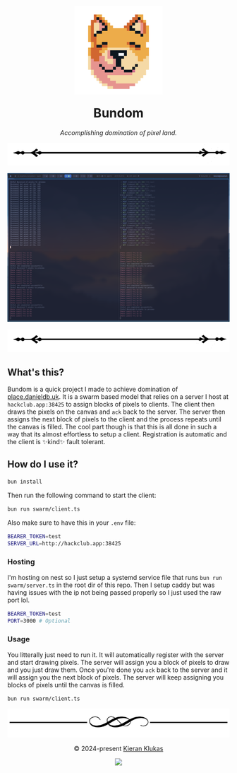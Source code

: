 <h1 align="center">
    <img src="https://raw.githubusercontent.com/taciturnaxolotl/bundom/master/.github/images/corgi.png" width="200" alt="Logo"/><br/>
    <img src="https://raw.githubusercontent.com/taciturnaxolotl/carriage/master/.github/images/transparent.png" height="45" width="0px"/>
    Bundom
    <img src="https://raw.githubusercontent.com/taciturnaxolotl/carriage/master/.github/images/transparent.png" height="30" width="0px"/>
</h1>

<p align="center">
    <i>Accomplishing domination of pixel land.</i>
</p>

<p align="center">
	<img src="https://raw.githubusercontent.com/taciturnaxolotl/carriage/master/.github/images/line-break-thin.svg" />
</p>

<p align="center">
	<img src="https://raw.githubusercontent.com/taciturnaxolotl/bundom/master/running.png" />
</p>

<p align="center">
	<img src="https://raw.githubusercontent.com/taciturnaxolotl/carriage/master/.github/images/line-break-thin.svg" />
</p>

## What's this?

Bundom is a quick project I made to achieve domination of [place.danieldb.uk](https://place.danieldb.uk/). It is a swarm based model that relies on a server I host at `hackclub.app:38425` to assign blocks of pixels to clients. The client then draws the pixels on the canvas and `ack` back to the server. The server then assigns the next block of pixels to the client and the process repeats until the canvas is filled. The cool part though is that this is all done in such a way that its almost effortless to setup a client. Registration is automatic and the client is ✨kind✨ fault tolerant.

## How do I use it?

```bash
bun install
```

Then run the following command to start the client:

```bash
bun run swarm/client.ts
```

Also make sure to have this in your `.env` file:

```bash
BEARER_TOKEN=test
SERVER_URL=http://hackclub.app:38425
```

### Hosting

I'm hosting on nest so I just setup a systemd service file that runs `bun run swarm/server.ts` in the root dir of this repo. Then I setup caddy but was having issues with the ip not being passed properly so I just used the raw port lol.

```bash
BEARER_TOKEN=test
PORT=3000 # Optional
```

### Usage

You litterally just need to run it. It will automatically register with the server and start drawing pixels. The server will assign you a block of pixels to draw and you just draw them. Once you're done you `ack` back to the server and it will assign you the next block of pixels. The server will keep assigning you blocks of pixels until the canvas is filled.

```bash
bun run swarm/client.ts
```

<p align="center">
	<img src="https://raw.githubusercontent.com/taciturnaxolotl/carriage/master/.github/images/line-break.svg" />
</p>

<p align="center">
	&copy 2024-present <a href="https://github.com/taciturnaxolotl">Kieran Klukas</a>
</p>

<p align="center">
	<a href="https://github.com/taciturnaxolotl/bundom/blob/master/LICENSE.md"><img src="https://img.shields.io/static/v1.svg?style=for-the-badge&label=License&message=MIT&logoColor=d9e0ee&colorA=363a4f&colorB=b7bdf8"/></a>
</p>
